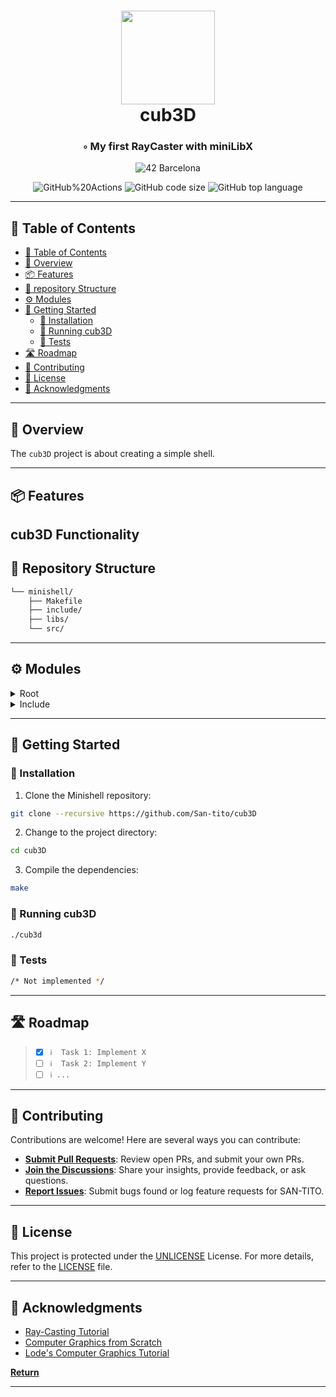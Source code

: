 <div align="center">
<h1 align="center">
<img src="https://raw.githubusercontent.com/ayogun/42-project-badges/main/badges/cub3dm.png" width="150" />
<br>cub3D</h1>
<h3>◦ My first RayCaster with miniLibX</h3>

<p align="center">
<img src="https://img.shields.io/badge/Barcelona-100000?style=flat-square&logo=42&logoColor=white&labelColor=000000&color=000000" alt="42 Barcelona" />
</p>
<img src="https://img.shields.io/github/actions/workflow/status/San-tito/cub3D/c.yml?style=flat-square" alt="GitHub%20Actions" />
<img src="https://img.shields.io/github/languages/code-size/San-tito/cub3D?style=flat-square" alt="GitHub code size" />
<img src="https://img.shields.io/github/languages/top/San-tito/cub3D?style=flat-square" alt="GitHub top language" />
</div>

---

## 📖 Table of Contents
- [📖 Table of Contents](#-table-of-contents)
- [📍 Overview](#-overview)
- [📦 Features](#-features)
- [📂 repository Structure](#-repository-structure)
- [⚙️ Modules](#-modules)
- [🚀 Getting Started](#-getting-started)
    - [🔧 Installation](#-installation)
    - [🤖 Running cub3D](#-running-minishell)
    - [🧪 Tests](#-tests)
- [🛣 Roadmap](#-roadmap)
- [🤝 Contributing](#-contributing)
- [📄 License](#-license)
- [👏 Acknowledgments](#-acknowledgments)

---


## 📍 Overview

The `cub3D` project is about creating a simple shell.

---

## 📦 Features

**cub3D Functionality**
---

## 📂 Repository Structure

```sh
└── minishell/
    ├── Makefile
    ├── include/
    ├── libs/
    └── src/


```

---

## ⚙️ Modules

<details closed><summary>Root</summary>

</details>

<details closed><summary>Include</summary>

</details>

---


## 🚀 Getting Started

### 🔧 Installation

1. Clone the Minishell repository:
```sh
git clone --recursive https://github.com/San-tito/cub3D
```

2. Change to the project directory:
```sh
cd cub3D
```

3. Compile the dependencies:
```sh
make
```

### 🤖 Running cub3D
```sh
./cub3d
```

### 🧪 Tests
```sh
/* Not implemented */
```

---


## 🛣 Roadmap

> - [X] `ℹ️  Task 1: Implement X`
> - [ ] `ℹ️  Task 2: Implement Y`
> - [ ] `ℹ️ ...`


---

## 🤝 Contributing

Contributions are welcome! Here are several ways you can contribute:

- **[Submit Pull Requests](https://github.com/San-tito/Minishell/blob/main/CONTRIBUTING.md)**: Review open PRs, and submit your own PRs.
- **[Join the Discussions](https://github.com/San-tito/Minishell/discussions)**: Share your insights, provide feedback, or ask questions.
- **[Report Issues](https://github.com/San-tito/Minishell/issues)**: Submit bugs found or log feature requests for SAN-TITO.

---

## 📄 License

This project is protected under the [UNLICENSE](https://choosealicense.com/licenses/unlicense) License. For more details, refer to the [LICENSE](LICENSE) file.

---

## 👏 Acknowledgments

- [Ray-Casting Tutorial](https://permadi.com/1996/05/ray-casting-tutorial-table-of-contents)
- [Computer Graphics from Scratch](https://gabrielgambetta.com/computer-graphics-from-scratch)
- [Lode's Computer Graphics Tutorial](https://lodev.org/cgtutor/raycasting.html)

[**Return**](#Top)

---
